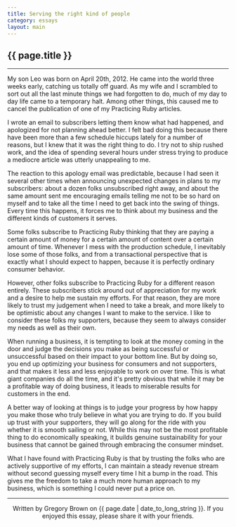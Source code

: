 ```yaml
---
title: Serving the right kind of people
category: essays
layout: main
---
```


## {{ page.title }}

---

My son Leo was born on April 20th, 2012. He came into the world three weeks
early, catching us totally off guard. As my wife and I scrambled to sort out all
the last minute things we had forgotten to do, much of my day to day life came
to a temporary halt. Among other things, this caused me to cancel the
publication of one of my Practicing Ruby articles.

I wrote an email to subscribers letting them know what had happened, and
apologized for not planning ahead better. I felt bad doing this because there
have been more than a few schedule hiccups lately for a number of reasons, but I
knew that it was the right thing to do. I try not to ship rushed work, and the
idea of spending several hours under stress trying to produce a mediocre article
was utterly unappealing to me.

The reaction to this apology email was predictable, because I had seen it
several other times when announcing unexpected changes in plans to my
subscribers: about a dozen folks unsubscribed right away, and about the same
amount sent me encouraging emails telling me not to be so hard on myself and to
take all the time I need to get back into the swing of things. Every time this
happens, it forces me to think about my business and the different kinds of
customers it serves.

Some folks subscribe to Practicing Ruby thinking that they are paying a certain
amount of money for a certain amount of content over a certain amount of time.
Whenever I mess with the production schedule, I inevitably lose some of those
folks, and from a transactional perspective that is exactly what I should
expect to happen, because it is perfectly ordinary consumer behavior.

However, other folks subscribe to Practicing Ruby for a different reason
entirely. These subscribers stick around out of appreciation for my work and a
desire to help me sustain my efforts. For that reason, they are more likely to
trust my judgement when I need to take a break, and more likely to be optimistic
about any changes I want to make to the service. I like to consider these folks
my supporters, because they seem to always consider my needs as well as their own.

When running a business, it is tempting to look at the money coming in the door
and judge the decisions you make as being successful or unsuccessful based on
their impact to your bottom line. But by doing so, you end up optimizing your
business for consumers and not supporters, and that makes it less and less
enjoyable to work on over time. This is what giant companies do all the time,
and it's pretty obvious that while it may be a profitable way of doing business,
it leads to miserable results for customers in the end.

A better way of looking at things is to judge your progress by how happy you
make those who truly believe in what you are trying to do. If you build up trust
with your supporters, they will go along for the ride with you whether it is
smooth sailing or not. While this may not be the most profitable thing to do
economically speaking, it builds genuine sustainability for your
business that cannot be gained through embracing the consumer mindset.

What I have found with Practicing Ruby is that by trusting the folks who are 
actively supportive of my efforts, I can maintain a steady 
revenue stream without second guessing myself every time I hit a bump in the
road. This gives me the freedom to take a much more human approach to my
business, which is something I could never put a price on.

---

<p style="text-align: center; font-size: 1.0em">Written by Gregory Brown on {{ page.date | date_to_long_string }}. If you enjoyed this essay, please share it with your friends.</p>
